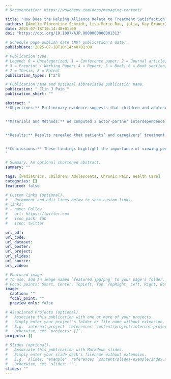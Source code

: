 ```yaml
---
# Documentation: https://wowchemy.com/docs/managing-content/

title: "How Does the Helping Alliance Relate to Treatment Satisfaction? Dyadic Analyses in Pediatric Pain Patients, Caregivers, and Health Care Professionals"
authors: [Amelie Florentine Schmidt, Lisa-Marie Rau, julia, Kay Brauer]
date: 2025-07-18T10:14:48+01:00
doi: "https://doi.org/10.1097/AJP.0000000000001313"

# Schedule page publish date (NOT publication's date).
publishDate: 2025-07-18T10:14:48+01:00

# Publication type.
# Legend: 0 = Uncategorized; 1 = Conference paper; 2 = Journal article;
# 3 = Preprint / Working Paper; 4 = Report; 5 = Book; 6 = Book section;
# 7 = Thesis; 8 = Patent
publication_types: ["2"]

# Publication name and optional abbreviated publication name.
publication: "_Clin J Pain_"
publication_short: ""

abstract: "
**Objectives:** Preliminary evidence suggests that children and adolescents with high-impact chronic primary pain benefit from intensive interdisciplinary pain treatment involving both patients and their caregivers. While it is important for patients and caregivers to be satisfied with the treatment, previous studies have not observed an association between treatment satisfaction and other treatment outcomes, such as pain symptoms. We hypothesized that the helping alliance—both between patients and health care professionals (HCPs) and between caregivers and HCPs—plays a role in treatment satisfaction. The aim of this study was to examine the role of the helping alliance in treatment satisfaction for pediatric chronic pain patients and their caregivers.


**Materials and Methods:** We computed 2 actor-partner interdependence models to analyze the dyadic associations between the predictor helping alliance and the outcome treatment satisfaction. Analyses were based on data from n = 205 patients, n = 191 caregivers, and n = 197 HCPs.


**Results:** Results revealed that patients’ and caregivers’ treatment satisfaction was positively associated with the quality of their respective helping alliance with their HCP. Notably, patients’ perceptions of their alliance with HCPs were positively associated with caregiver treatment satisfaction, and caregivers’ perceptions of their alliance with HCPs were linked to patients’ treatment satisfaction.


**Conclusions:** These findings highlight the importance of viewing pediatric pain patients, caregivers, and HCPs as an interdependent network. Future studies may extend our findings to other clinical settings and longitudinally.
"

# Summary. An optional shortened abstract.
summary: ""

tags: [Pediatrics, Children, Adolescents, Chronic Pain, Health Care]
categories: []
featured: false

# Custom links (optional).
#   Uncomment and edit lines below to show custom links.
# links:
# - name: Follow
#   url: https://twitter.com
#   icon_pack: fab
#   icon: twitter

url_pdf:
url_code:
url_dataset:
url_poster:
url_project:
url_slides:
url_source:
url_video:

# Featured image
# To use, add an image named `featured.jpg/png` to your page's folder. 
# Focal points: Smart, Center, TopLeft, Top, TopRight, Left, Right, BottomLeft, Bottom, BottomRight.
image:
  caption: ""
  focal_point: ""
  preview_only: false

# Associated Projects (optional).
#   Associate this publication with one or more of your projects.
#   Simply enter your project's folder or file name without extension.
#   E.g. `internal-project` references `content/project/internal-project/index.md`.
#   Otherwise, set `projects: []`.
projects: []

# Slides (optional).
#   Associate this publication with Markdown slides.
#   Simply enter your slide deck's filename without extension.
#   E.g. `slides: "example"` references `content/slides/example/index.md`.
#   Otherwise, set `slides: ""`.
slides: ""
---
```

